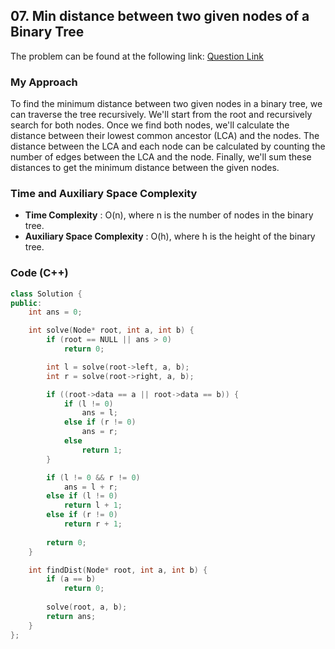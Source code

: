 ## 07. Min distance between two given nodes of a Binary Tree
The problem can be found at the following link: [Question Link](https://www.geeksforgeeks.org/problems/min-distance-between-two-given-nodes-of-a-binary-tree/1)

### My Approach
To find the minimum distance between two given nodes in a binary tree, we can traverse the tree recursively. We'll start from the root and recursively search for both nodes. Once we find both nodes, we'll calculate the distance between their lowest common ancestor (LCA) and the nodes. The distance between the LCA and each node can be calculated by counting the number of edges between the LCA and the node. Finally, we'll sum these distances to get the minimum distance between the given nodes.

### Time and Auxiliary Space Complexity

- **Time Complexity** : O(n), where n is the number of nodes in the binary tree.
- **Auxiliary Space Complexity** : O(h), where h is the height of the binary tree.

### Code (C++)
```cpp
class Solution {
public:
    int ans = 0;

    int solve(Node* root, int a, int b) {
        if (root == NULL || ans > 0) 
            return 0;

        int l = solve(root->left, a, b);
        int r = solve(root->right, a, b);

        if ((root->data == a || root->data == b)) {
            if (l != 0) 
                ans = l;
            else if (r != 0) 
                ans = r;
            else 
                return 1;
        }

        if (l != 0 && r != 0) 
            ans = l + r;
        else if (l != 0) 
            return l + 1;
        else if (r != 0) 
            return r + 1;
        
        return 0;
    }

    int findDist(Node* root, int a, int b) {
        if (a == b) 
            return 0;
        
        solve(root, a, b);
        return ans;
    }
};
```
